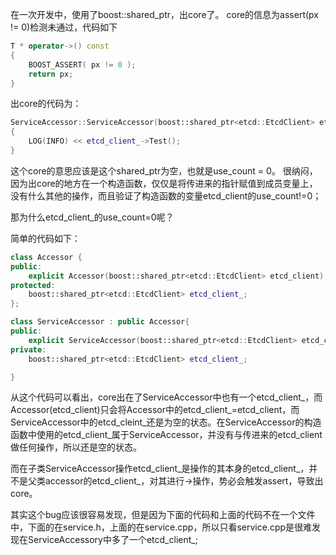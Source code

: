 在一次开发中，使用了boost::shared_ptr，出core了。
core的信息为assert(px != 0)检测未通过，代码如下
```c++
T * operator->() const
{
    BOOST_ASSERT( px != 0 );
    return px;
}
```
出core的代码为：
```c++
ServiceAccessor::ServiceAccessor(boost::shared_ptr<etcd::EtcdClient> etcd_client) : Accessor(etcd_client)
{
    LOG(INFO) << etcd_client_->Test();
}
```
这个core的意思应该是这个shared_ptr为空，也就是use_count = 0。
很纳闷，因为出core的地方在一个构造函数，仅仅是将传进来的指针赋值到成员变量上，没有什么其他的操作，而且验证了构造函数的变量etcd_client的use_count!=0；

那为什么etcd_client_的use_count=0呢？

简单的代码如下：
```c++
class Accessor {
public:
    explicit Accessor(boost::shared_ptr<etcd::EtcdClient> etcd_client);
protected:
    boost::shared_ptr<etcd::EtcdClient> etcd_client_;
};

class ServiceAccessor : public Accessor{
public:
    explicit ServiceAccessor(boost::shared_ptr<etcd::EtcdClient> etcd_client);
private:
    boost::shared_ptr<etcd::EtcdClient> etcd_client_;

}
```
从这个代码可以看出，core出在了ServiceAccessor中也有一个etcd_client_，而Accessor(etcd_client)只会将Accessor中的etcd_client_=etcd_client，而ServiceAccessor中的etcd_cleint_还是为空的状态。在ServiceAccessor的构造函数中使用的etcd_client_属于ServiceAccessor，并没有与传进来的etcd_client做任何操作，所以还是空的状态。

而在子类ServiceAccessor操作etcd_client_是操作的其本身的etcd_client_，并不是父类accessor的etcd_client_，对其进行->操作，势必会触发assert，导致出core。

其实这个bug应该很容易发现，但是因为下面的代码和上面的代码不在一个文件中，下面的在service.h，上面的在service.cpp，所以只看service.cpp是很难发现在ServiceAccessory中多了一个etcd_client_;
